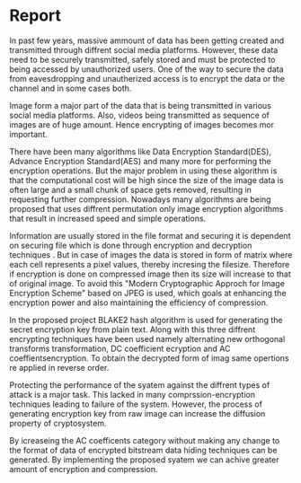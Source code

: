# Report

In past few years, massive ammount of data has been getting created and transmitted through diffrent social media platforms.
However, these data need to be securely transmitted, safely stored and must be protected to being accessed by unauthorized users.
One of the way to secure the data from eavesdropping and unautherized access is to encrypt the data or the channel and in some cases both.

Image form a major part of the data that is being transmitted in various social media platforms. Also, videos being transmitted as sequence of images are of huge amount. Hence encrypting of images becomes mor important.

There have been many algorithms like Data Encryption Standard(DES), Advance Encryption Standard(AES) and many more for performing the encryption operations. But the major problem in using these algorithm is that the computational cost will be high since the size of the image data is often  large and a small chunk of space gets removed, resulting in requesting further compression. Nowadays many algorithms are being proposed that uses diffrent permutation only image encryption algorithms that result in increased speed and simple operations.

Information are usually stored in the file format and securing it is dependent on securing file which is done through encryption and decryption techniques . But in case of images the data is stored in form of matrix where each cell represents a pixel values, thereby incresing the filesize. Therefore if encryption is done on compressed image then its size will increase to that of original image. To avoid this "Modern Cryptographic Approch for Image Encryption Scheme" based on JPEG is used, which goals at enhancing the encryption power and also maintaining the efficiency of compression.

In the proposed project BLAKE2 hash algorithm is used for generating the secret encryption key from plain text. Along with this three diffrent encrypting techniques have been used namely alternating new orthogonal transforms transformation, DC coefficient ecryption and AC coeffientsencryption. To obtain the decrypted form of imag same opertions re applied in reverse order.

Protecting the performance of the syatem against the diffrent types of attack is a major task. This lacked in many comprssion-encryption techniques leading to failure of the system. However, the process of generating encryption key from raw image can increase the diffusion property of cryptosystem.

By icreaseing the AC coefficents category without making any change to the format of data of encrypted bitstream data hiding techniques can be generated. By implementing the proposed syatem we can achive greater amount of encryption and compression.
